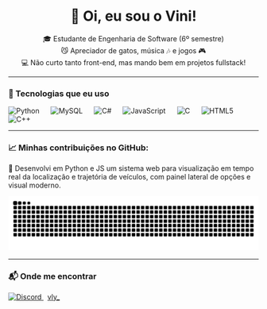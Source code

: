 <h1 align="center">👋 Oi, eu sou o Vini!</h1>

<p align="center">
  🎓 Estudante de Engenharia de Software (6º semestre)<br>
  😼 Apreciador de gatos, música 🎶 e jogos 🎮<br>
  💻 Não curto tanto front-end, mas mando bem em projetos fullstack!
</p>

---

### 🚀 Tecnologias que eu uso

<div align="left">
  <img src="https://cdn.jsdelivr.net/gh/devicons/devicon/icons/python/python-original.svg" height="45" alt="Python" />
  <img width="15"/>
  <img src="https://cdn.jsdelivr.net/gh/devicons/devicon/icons/mysql/mysql-original.svg" height="45" alt="MySQL" />
  <img width="15"/>
  <img src="https://cdn.jsdelivr.net/gh/devicons/devicon/icons/csharp/csharp-original.svg" height="45" alt="C#" />
  <img width="15"/>
  <img src="https://cdn.jsdelivr.net/gh/devicons/devicon/icons/javascript/javascript-original.svg" height="45" alt="JavaScript" />
  <img width="15"/>
  <img src="https://cdn.jsdelivr.net/gh/devicons/devicon/icons/c/c-original.svg" height="45" alt="C" />
  <img width="15"/>
  <img src="https://cdn.jsdelivr.net/gh/devicons/devicon/icons/html5/html5-original.svg" height="45" alt="HTML5" />
  <img width="15"/>
  <img src="https://cdn.jsdelivr.net/gh/devicons/devicon/icons/cplusplus/cplusplus-original.svg" height="45" alt="C++" />
</div>

---

### 📈 Minhas contribuições no GitHub:

🚚 Desenvolvi em Python e JS um sistema web para visualização em tempo real da localização e trajetória de veículos, com painel lateral de opções e visual moderno.

<p align="center">
  <img src="https://raw.githubusercontent.com/Vlyzin/Vlyzin/output/snake.svg" alt="Snake animation" />
</p>

---

### 📬 Onde me encontrar

<p align="left">
  <a href="https://discord.gg/vly_" target="_blank">
    <img src="https://raw.githubusercontent.com/rahuldkjain/github-profile-readme-generator/master/src/images/icons/Social/discord.svg" alt="Discord" height="30" width="40" />
    <span style="margin-left: 8px;">vly_</span>
  </a>
</p>
